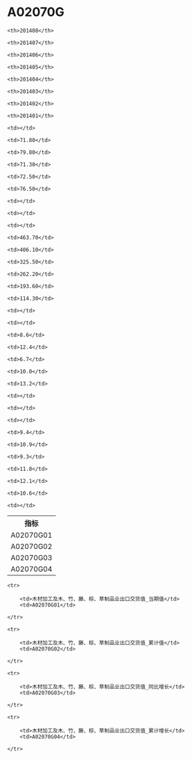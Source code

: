 A02070G
======


<table>

<tr>
    <th>指标</th>
    
    <th>201408</th>
    
    <th>201407</th>
    
    <th>201406</th>
    
    <th>201405</th>
    
    <th>201404</th>
    
    <th>201403</th>
    
    <th>201402</th>
    
    <th>201401</th>
    
</tr>


<tr>
    <td>A02070G01</td>
    
    <td></td>
    
    <td>71.80</td>
    
    <td>79.80</td>
    
    <td>71.30</td>
    
    <td>72.50</td>
    
    <td>76.50</td>
    
    <td></td>
    
    <td></td>
    

</tr>

<tr>
    <td>A02070G02</td>
    
    <td></td>
    
    <td>463.70</td>
    
    <td>406.10</td>
    
    <td>325.50</td>
    
    <td>262.20</td>
    
    <td>193.60</td>
    
    <td>114.30</td>
    
    <td></td>
    

</tr>

<tr>
    <td>A02070G03</td>
    
    <td></td>
    
    <td>8.6</td>
    
    <td>12.4</td>
    
    <td>6.7</td>
    
    <td>10.0</td>
    
    <td>13.2</td>
    
    <td></td>
    
    <td></td>
    

</tr>

<tr>
    <td>A02070G04</td>
    
    <td></td>
    
    <td>9.4</td>
    
    <td>10.9</td>
    
    <td>9.3</td>
    
    <td>11.8</td>
    
    <td>12.1</td>
    
    <td>10.6</td>
    
    <td></td>
    

</tr>


</table>

<table>
    
    <tr>

        <td>木材加工及木、竹、藤、棕、草制品业出口交货值_当期值</td>
        <td>A02070G01</td>

    </tr>
    
    <tr>

        <td>木材加工及木、竹、藤、棕、草制品业出口交货值_累计值</td>
        <td>A02070G02</td>

    </tr>
    
    <tr>

        <td>木材加工及木、竹、藤、棕、草制品业出口交货值_同比增长</td>
        <td>A02070G03</td>

    </tr>
    
    <tr>

        <td>木材加工及木、竹、藤、棕、草制品业出口交货值_累计增长</td>
        <td>A02070G04</td>

    </tr>
    
</table>